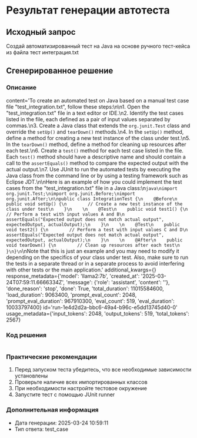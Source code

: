 
# Результат генерации автотеста
## Исходный запрос
Создай автоматизированный тест на Java на основе ручного тест-кейса из файла тест интеграция.txt

## Сгенерированное решение
### Описание
content='To create an automated test on Java based on a manual test case file "test_integration.txt", follow these steps:\n\n1. Open the "test_integration.txt" file in a text editor or IDE.\n2. Identify the test cases listed in the file, each defined as a pair of input values separated by commas.\n3. Create a Java class that extends the `org.junit.Test` class and override the `setUp()` and `tearDown()` methods.\n4. In the `setUp()` method, define a method for creating a new test instance of the class under test.\n5. In the `tearDown()` method, define a method for cleaning up resources after each test.\n6. Create a `test()` method for each test case listed in the file. Each `test()` method should have a descriptive name and should contain a call to the `assertEquals()` method to compare the expected output with the actual output.\n7. Use JUnit to run the automated tests by executing the Java class from the command line or by using a testing framework such as Eclipse JDT.\n\nHere is an example of how you could implement the test cases from the "test_integration.txt" file in a Java class:\n```java\nimport org.junit.Test;\nimport org.junit.Before;\nimport org.junit.After;\n\npublic class IntegrationTest {\n    @Before\n    public void setUp() {\n        // Create a new test instance of the class under test\n    }\n    \n    @Test\n    public void test1() {\n        // Perform a test with input values A and B\n        assertEquals("Expected output does not match actual output", expectedOutput, actualOutput);\n    }\n    \n    @Test\n    public void test2() {\n        // Perform a test with input values C and D\n        assertEquals("Expected output does not match actual output", expectedOutput, actualOutput);\n    }\n    \n    @After\n    public void tearDown() {\n        // Clean up resources after each test\n    }\n}\n```\nNote that this is just an example and you may need to modify it depending on the specifics of your class under test. Also, make sure to run the tests in a separate thread or in a separate process to avoid interfering with other tests or the main application.' additional_kwargs={} response_metadata={'model': 'llama2:7b', 'created_at': '2025-03-24T07:59:11.6666334Z', 'message': {'role': 'assistant', 'content': ''}, 'done_reason': 'stop', 'done': True, 'total_duration': 11015584600, 'load_duration': 9063400, 'prompt_eval_count': 2048, 'prompt_eval_duration': 967910300, 'eval_count': 519, 'eval_duration': 10033797400} id='run-1e4d2d2a-bbc6-49a4-b96c-e5dd13745d40-0' usage_metadata={'input_tokens': 2048, 'output_tokens': 519, 'total_tokens': 2567}

### Код решения
```java

```

### Практические рекомендации
1. Перед запуском теста убедитесь, что все необходимые зависимости установлены
2. Проверьте наличие всех импортированных классов
3. При необходимости настройте тестовое окружение
4. Запустите тест с помощью JUnit runner

### Дополнительная информация
- Дата генерации: 2025-03-24 10:59:11
- Тип ответа: test_case
